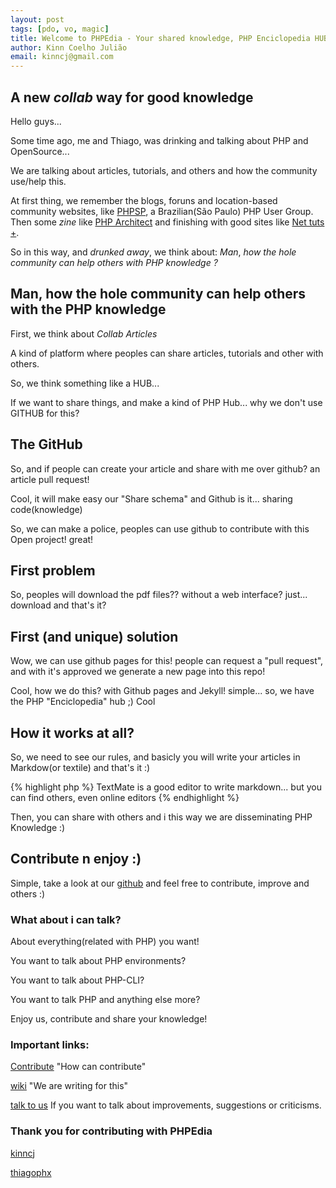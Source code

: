 ```yaml
---
layout: post
tags: [pdo, vo, magic]
title: Welcome to PHPEdia - Your shared knowledge, PHP Enciclopedia HUB
author: Kinn Coelho Julião
email: kinncj@gmail.com
---
```

## A new _collab_ way for good knowledge
Hello guys...

Some time ago, me and Thiago, was drinking and talking about PHP and OpenSource...

We are talking about articles, tutorials, and others and how the community use/help this.

At first thing, we remember the blogs, foruns and location-based community websites, like [PHPSP](http://phpsp.org.br), a Brazilian(São Paulo) PHP User Group. Then some _zine_ like [PHP Architect](http://www.phparch.com/) and finishing with good sites like [Net tuts +](http://net.tutsplus.com/).

So in this way, and _drunked_ _away_, we think about: _Man_, _how_ _the_ _hole_ _community_ _can_ _help_ _others_ _with_ _PHP_ _knowledge_ _?_

## Man, how the hole community can help others with the PHP knowledge
First, we think about _Collab_ _Articles_

A kind of platform where peoples can share articles, tutorials and other with others.

So, we think something like a HUB...

If we want to share things, and make a kind of PHP Hub... why we don't use GITHUB for this?

## The GitHub
So, and if people can create your article and share with me over github? an article pull request!

Cool, it will make easy our "Share schema" and Github is it... sharing code(knowledge)

So, we can make a police, peoples can use github to contribute with this Open project! great!

## First problem

So, peoples will download the pdf files?? without a web interface? just... download and that's it?

## First (and unique) solution

Wow, we can use github pages for this! people can request a "pull request", and with it's approved we generate a new page into this repo!

Cool, how we do this? with Github pages and Jekyll! simple... so, we have the PHP "Enciclopedia" hub ;) Cool

## How it works at all?
So, we need to see our rules, and basicly you will write your articles in Markdow(or textile) and that's it :)

{% highlight php %}
TextMate is a good editor to write markdown... but you can find others, even online editors
{% endhighlight %}

Then, you can share with others and i this way we are disseminating PHP Knowledge :)

## Contribute n enjoy :)

Simple, take a look at our [github](https://github.com/phpedia/phpedia.github.com) and feel free to contribute, improve and others :)

### What about i can talk?

About everything(related with PHP) you want!

You want to talk about PHP environments?

You want to talk about PHP-CLI?

You want to talk PHP and anything else more?

Enjoy us, contribute and share your knowledge!

### Important links:

[Contribute](http://phpedia.org/contribute.html) "How can contribute"

[wiki](https://github.com/phpedia/phpedia.github.com/wiki) "We are writing for this"

[talk to us](mailto:phpedia@phpedia.org) If you want to talk about improvements, suggestions or criticisms.

### Thank you for contributing with PHPEdia

[kinncj](http://www.kinncj.com.br)

[thiagophx](http://thiagorigo.com)
